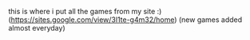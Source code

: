 this is where i put all the games from my site :) (https://sites.google.com/view/3l1te-g4m32/home)
(new games added almost everyday)
